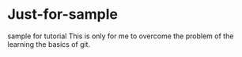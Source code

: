 # Just-for-sample
sample for  tutorial
This is only for me to overcome the problem of the learning the basics of git.
